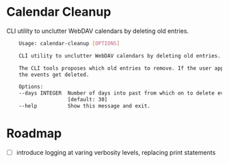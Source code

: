 # Calendar Cleanup

CLI utility to unclutter WebDAV calendars by deleting old entries.

```bash
    Usage: calendar-cleanup [OPTIONS]

    CLI utility to unclutter WebDAV calendars by deleting old entries.

    The CLI tools proposes which old entries to remove. If the user approves,
    the events get deleted.

    Options:
    --days INTEGER  Number of days into past from which on to delete events.
                    [default: 30]
    --help          Show this message and exit.
```

# Roadmap

- [ ] introduce logging at varing verbosity levels, replacing print statements
